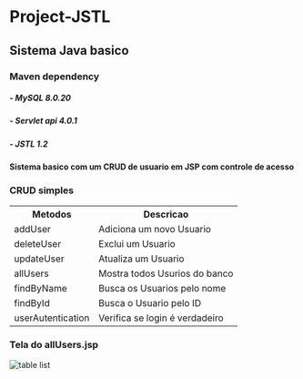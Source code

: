 # Project-JSTL 
## Sistema Java basico
### Maven dependency
##### - MySQL 8.0.20
##### - Servlet api 4.0.1
##### - JSTL 1.2
#### Sistema basico com um CRUD de usuario em JSP com controle de acesso
### CRUD simples
<table>
   <tr>
      <th>Metodos</th>
      <th>Descricao</th>
   </tr>
   <tr>
      <td>addUser</td>
      <td>Adiciona um novo Usuario</td>
   </tr>
   <tr>
      <td>deleteUser</td>
      <td>Exclui um Usuario</td>
   </tr>
   <tr>
      <td>updateUser</td>
      <td>Atualiza um Usuario</td>
   </tr>
   <tr>
      <td>allUsers</td>
      <td>Mostra todos Usurios do banco</td>
   </tr>
   <tr>
      <td>findByName</td>
      <td>Busca os Usuarios pelo nome</td>
   </tr>
   </tr>
   <tr>
      <td>findById</td>
      <td>Busca o Usuario pelo ID</td>
   </tr>
   <tr>
      <td>userAutentication</td>
      <td>Verifica se login é verdadeiro</td>
   </tr>
</table>


### Tela do allUsers.jsp
![table list](https://user-images.githubusercontent.com/14569809/83801150-06997880-a67f-11ea-8e0f-0cac892b33cf.PNG)
